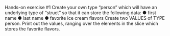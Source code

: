 Hands-on exercise #1
Create your own type “person” which will have an underlying type of “struct” so that it can store
the following data:
● first name
● last name
● favorite ice cream flavors
Create two VALUES of TYPE person. Print out the values, ranging over the elements in the slice
which stores the favorite flavors.